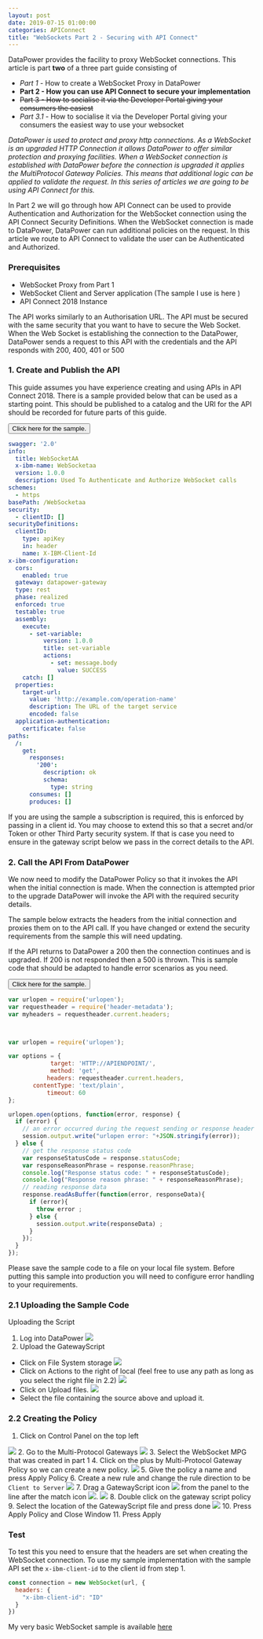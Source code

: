 ```yaml
---
layout: post
date: 2019-07-15 01:00:00
categories: APIConnect
title: "WebSockets Part 2 - Securing with API Connect"
---
```


DataPower provides the facility to proxy WebSocket connections. This article is part **two** of a three part guide consisting of

* _Part 1_ - How to create a WebSocket Proxy in DataPower
* **Part 2 - How you can use API Connect to secure your implementation**
* ~~Part 3 - How to socialise it via the Developer Portal giving your consumers the easiest~~
* _Part 3.1_  - How to socialise it via the Developer Portal giving your consumers the easiest way to use your websocket

_DataPower is used to protect and proxy http connections. As a WebSocket is an upgraded HTTP Connection it allows DataPower to offer similar protection and proxying facilities. When a WebSocket connection is established with DataPower before the connection is upgraded it applies the MultiProtocol Gateway Policies. This means that additional logic can be applied to validate the request. In this series of articles we are going to be using API Connect for this._

In Part 2 we will go through how API Connect can be used to provide Authentication and Authorization for the WebSocket connection using the API Connect Security Definitions. When the WebSocket connection is made to DataPower, DataPower can run additional policies on the request. In this article we route to API Connect to validate the user can be Authenticated and Authorized.

### Prerequisites

-   WebSocket Proxy from Part 1
-   WebSocket Client and Server application (The sample I use is here  [](https://github.com/ChrisPhillips-cminion/PlayingWithWebSockets) )
-   API Connect 2018 Instance

The API works similarly to an Authorisation URL. The API must be secured with the same security that you want to have to secure the Web Socket. When the Web Socket is establishing the connection to the DataPower, DataPower sends a request to this API with the credentials and the API responds with 200, 400, 401 or 500

### 1. Create and Publish the API

This guide assumes you have experience creating and using APIs in API Connect 2018. There is a sample provided below that can be used as a starting point.  This should be published to a catalog and the URl for the API should be recorded for future parts of this guide.

<button class="collapsible" id="yaml">Click here for the sample.</button>

<div class="content" id="yamldata" markdown="1">

```yaml
swagger: '2.0'
info:
  title: WebSocketAA
  x-ibm-name: WebSocketaa
  version: 1.0.0
  description: Used To Authenticate and Authorize WebSocket calls
schemes:
  - https
basePath: /WebSocketaa
security:
  - clientID: []
securityDefinitions:
  clientID:
    type: apiKey
    in: header
    name: X-IBM-Client-Id
x-ibm-configuration:
  cors:
    enabled: true
  gateway: datapower-gateway
  type: rest
  phase: realized
  enforced: true
  testable: true
  assembly:
    execute:
      - set-variable:
          version: 1.0.0
          title: set-variable
          actions:
            - set: message.body
              value: SUCCESS
    catch: []
  properties:
    target-url:
      value: 'http://example.com/operation-name'
      description: The URL of the target service
      encoded: false
  application-authentication:
    certificate: false
paths:
  /:
    get:
      responses:
        '200':
          description: ok
          schema:
            type: string
      consumes: []
      produces: []
```

</div>

If you are using the sample a subscription is required, this is enforced by passing in a client id. You may choose to extend this so that a secret and/or Token or other Third Party security system. If that is case you need  to ensure in the gateway script below we pass in the correct details to the API.

### 2. Call the API From DataPower

We now need to modify the DataPower Policy so that it invokes the API when the initial connection is made.  When the connection is attempted prior to the upgrade DataPower will invoke the API with the required security details.

The sample below extracts the headers from the initial connection and proxies them on to the API call. If you have changed or extend the security requirements from the sample this will need updating.

If the API returns to DataPower a 200 then the connection continues and is upgraded. If 200 is not responded then a 500 is thrown. This is sample code that should be adapted to handle error scenarios as you need.

<button class="collapsible" id="js">Click here for the sample.</button>

<div class="content" id="jsdata" markdown="1">

```javascript
var urlopen = require('urlopen');
var requestheader = require('header-metadata');
var myheaders = requestheader.current.headers;



var urlopen = require('urlopen');

var options = {
            target: 'HTTP://APIENDPOINT/',
            method: 'get',
           headers: requestheader.current.headers,
       contentType: 'text/plain',
           timeout: 60
};

urlopen.open(options, function(error, response) {
  if (error) {
    // an error occurred during the request sending or response header parsing
    session.output.write("urlopen error: "+JSON.stringify(error));
  } else {
    // get the response status code
    var responseStatusCode = response.statusCode;
    var responseReasonPhrase = response.reasonPhrase;
    console.log("Response status code: " + responseStatusCode);
    console.log("Response reason phrase: " + responseReasonPhrase);
    // reading response data
    response.readAsBuffer(function(error, responseData){
      if (error){
        throw error ;
      } else {
        session.output.write(responseData) ;
      }
    });
  }
});
```

</div>

Please save the sample code to a file on your local file system. Before putting this sample into production you will need to configure error handling to your requirements.

### 2.1 Uploading the Sample Code

Uploading the Script

1.  Log into DataPower
    ![](/images/2019-07-04-WebSocketspt1-1.png)
2.  Upload the GatewayScript

-   Click on File System storage
    ![](/images/2019-07-08-1.png)
-   Click on Actions to the right of local (feel free to use any path as long as you select the right file in 2.2)
    ![](/images/2019-07-08-2.png)
-   Click on Upload files.
    ![](/images/2019-07-08-3.png)
-   Select the file containing the source above and upload it.

### 2.2 Creating the Policy

1.  Click on Control Panel on the top left

![](/images/2019-07-08-0.png)
2\. Go to the Multi-Protocol Gateways
![](/images/2019-07-04-WebSocketspt1-2.png)
3\. Select the WebSocket MPG that was created in part 1
4\. Click on the plus by Multi-Protocol Gateway Policy so we can create a new policy.
![](/images/2019-07-08-4.png)
5\. Give the policy a name and press Apply Policy
6\. Create a new rule and change the rule direction to be `Client to Server`
![](/images/2019-07-08-5.png)
7\. Drag a GatewayScript icon ![](/images/2019-07-08-gw.png) from the panel to the line after the match icon ![](/images/2019-07-08-m.png).
![](/images/2019-07-08-6.png)
8\. Double click on the gateway script policy
9\. Select the location of the GatewayScript file and press done
![](/images/2019-07-08-8.png)
10\. Press Apply Policy and Close Window
11\. Press Apply

### Test

To test this you need to ensure that the headers are set when creating the WebSocket connection. To use my sample implementation with the sample API set the `x-ibm-client-id` to the client id from step 1.

```javascript
const connection = new WebSocket(url, {
  headers: {
    "x-ibm-client-id": "ID"
  }
})
```

My very basic WebSocket sample is available [here](https://github.com/ChrisPhillips-cminion/PlayingWithWebSockets)
